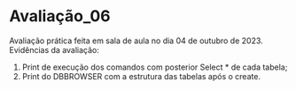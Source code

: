 # Avaliação_06
Avaliação prática feita em sala de aula no dia 04 de outubro de 2023.
Evidências da avaliação:
1) Print de execução dos comandos com posterior Select * de cada tabela;
2) Print do DBBROWSER com a estrutura das tabelas após o create.
